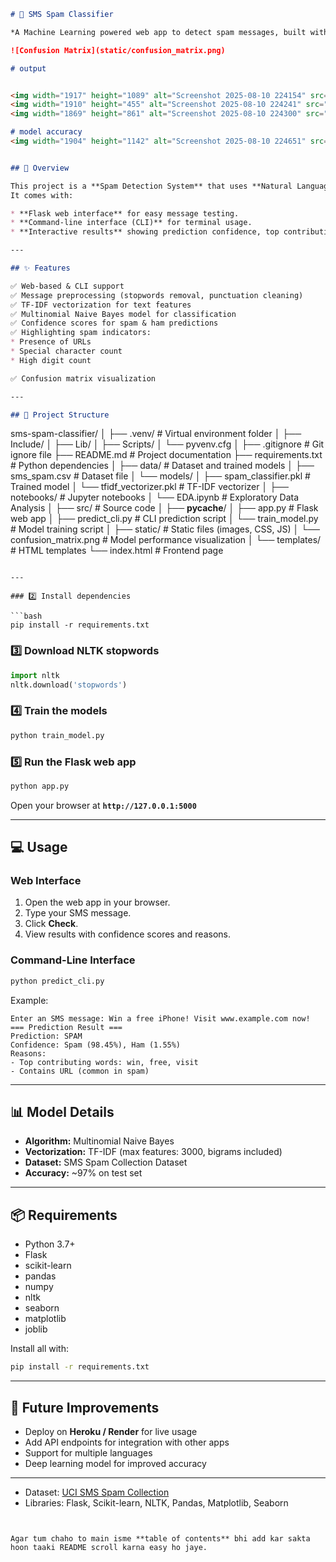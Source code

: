 

```markdown
# 📩 SMS Spam Classifier

*A Machine Learning powered web app to detect spam messages, built with Flask & Scikit-learn*

![Confusion Matrix](static/confusion_matrix.png)

# output


<img width="1917" height="1089" alt="Screenshot 2025-08-10 224154" src="https://github.com/user-attachments/assets/6801548d-5795-4af3-a8ec-643cee035d0c" />
<img width="1910" height="455" alt="Screenshot 2025-08-10 224241" src="https://github.com/user-attachments/assets/cf56817a-3182-4f0b-8592-a42d72bf094b" />
<img width="1869" height="861" alt="Screenshot 2025-08-10 224300" src="https://github.com/user-attachments/assets/880d567d-ffcd-4b60-a3c5-c810e3d86bc0" />

# model accuracy 
<img width="1904" height="1142" alt="Screenshot 2025-08-10 224651" src="https://github.com/user-attachments/assets/4509e2b3-160d-4421-8d4a-5289e4b40fe3" />


## 🚀 Overview

This project is a **Spam Detection System** that uses **Natural Language Processing (NLP)** and **Machine Learning** to classify SMS messages as **Spam** or **Ham (Not Spam)**.
It comes with:

* **Flask web interface** for easy message testing.
* **Command-line interface (CLI)** for terminal usage.
* **Interactive results** showing prediction confidence, top contributing words, and spam indicators.

---

## ✨ Features

✅ Web-based & CLI support  
✅ Message preprocessing (stopwords removal, punctuation cleaning)  
✅ TF-IDF vectorization for text features  
✅ Multinomial Naive Bayes model for classification  
✅ Confidence scores for spam & ham predictions  
✅ Highlighting spam indicators:
* Presence of URLs
* Special character count
* High digit count  

✅ Confusion matrix visualization  

---

## 📂 Project Structure

```

sms-spam-classifier/
│
├── .venv/                     # Virtual environment folder
│   ├── Include/
│   ├── Lib/
│   ├── Scripts/
│   └── pyvenv.cfg
│
├── .gitignore                  # Git ignore file
├── README.md                   # Project documentation
├── requirements.txt            # Python dependencies
│
├── data/                       # Dataset and trained models
│   ├── sms\_spam.csv            # Dataset file
│   └── models/
│       ├── spam\_classifier.pkl     # Trained model
│       └── tfidf\_vectorizer.pkl    # TF-IDF vectorizer
│
├── notebooks/                  # Jupyter notebooks
│   └── EDA.ipynb                # Exploratory Data Analysis
│
├── src/                        # Source code
│   ├── **pycache**/
│   ├── app.py                   # Flask web app
│   ├── predict\_cli.py           # CLI prediction script
│   └── train\_model.py           # Model training script
│
├── static/                     # Static files (images, CSS, JS)
│   └── confusion\_matrix.png     # Model performance visualization
│
└── templates/                   # HTML templates
└── index.html               # Frontend page

````

---

### 2️⃣ Install dependencies

```bash
pip install -r requirements.txt
````

### 3️⃣ Download NLTK stopwords

```python
import nltk
nltk.download('stopwords')
```

### 4️⃣ Train the models

```bash
python train_model.py
```

### 5️⃣ Run the Flask web app

```bash
python app.py
```

Open your browser at **`http://127.0.0.1:5000`**

---

## 💻 Usage

### **Web Interface**

1. Open the web app in your browser.
2. Type your SMS message.
3. Click **Check**.
4. View results with confidence scores and reasons.

### **Command-Line Interface**

```bash
python predict_cli.py
```

Example:

```
Enter an SMS message: Win a free iPhone! Visit www.example.com now!
=== Prediction Result ===
Prediction: SPAM
Confidence: Spam (98.45%), Ham (1.55%)
Reasons:
- Top contributing words: win, free, visit
- Contains URL (common in spam)
```

---

## 📊 Model Details

* **Algorithm:** Multinomial Naive Bayes
* **Vectorization:** TF-IDF (max features: 3000, bigrams included)
* **Dataset:** SMS Spam Collection Dataset
* **Accuracy:** \~97% on test set

---

## 📦 Requirements

* Python 3.7+
* Flask
* scikit-learn
* pandas
* numpy
* nltk
* seaborn
* matplotlib
* joblib

Install all with:

```bash
pip install -r requirements.txt
```

---

## 🔮 Future Improvements

* Deploy on **Heroku / Render** for live usage
* Add API endpoints for integration with other apps
* Support for multiple languages
* Deep learning model for improved accuracy

---

* Dataset: [UCI SMS Spam Collection](https://archive.ics.uci.edu/ml/datasets/sms+spam+collection)
* Libraries: Flask, Scikit-learn, NLTK, Pandas, Matplotlib, Seaborn

```


Agar tum chaho to main isme **table of contents** bhi add kar sakta hoon taaki README scroll karna easy ho jaye.
```
